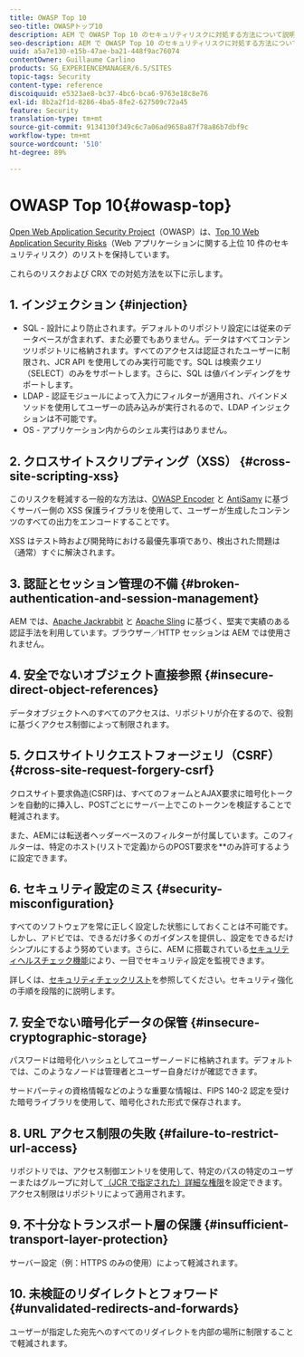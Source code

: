```yaml
---
title: OWASP Top 10
seo-title: OWASPトップ10
description: AEM で OWASP Top 10 のセキュリティリスクに対処する方法について説明します。
seo-description: AEM で OWASP Top 10 のセキュリティリスクに対処する方法について説明します。
uuid: a5a7e130-e15b-47ae-ba21-448f9ac76074
contentOwner: Guillaume Carlino
products: SG_EXPERIENCEMANAGER/6.5/SITES
topic-tags: Security
content-type: reference
discoiquuid: e5323ae8-bc37-4bc6-bca6-9763e18c8e76
exl-id: 8b2a2f1d-8286-4ba5-8fe2-627509c72a45
feature: Security
translation-type: tm+mt
source-git-commit: 9134130f349c6c7a06ad9658a87f78a86b7dbf9c
workflow-type: tm+mt
source-wordcount: '510'
ht-degree: 89%

---
```


# OWASP Top 10{#owasp-top}

[Open Web Application Security Project](https://www.owasp.org)（OWASP）は、[Top 10 Web Application Security Risks](https://www.owasp.org/index.php/OWASP_Top_Ten_Project)（Web アプリケーションに関する上位 10 件のセキュリティリスク）のリストを保持しています。

これらのリスクおよび CRX での対処方法を以下に示します。

## 1. インジェクション  {#injection}

* SQL - 設計により防止されます。デフォルトのリポジトリ設定には従来のデータベースが含まれず、また必要でもありません。データはすべてコンテンツリポジトリに格納されます。すべてのアクセスは認証されたユーザーに制限され、JCR API を使用してのみ実行可能です。SQL は検索クエリ（SELECT）のみをサポートします。さらに、SQL は値バインディングをサポートします。
* LDAP - 認証モジュールによって入力にフィルターが適用され、バインドメソッドを使用してユーザーの読み込みが実行されるので、LDAP インジェクションは不可能です。
* OS - アプリケーション内からのシェル実行はありません。

## 2. クロスサイトスクリプティング（XSS）  {#cross-site-scripting-xss}

このリスクを軽減する一般的な方法は、[OWASP Encoder](https://www.owasp.org/index.php/OWASP_Java_Encoder_Project) と [AntiSamy](https://www.owasp.org/index.php/Category:OWASP_AntiSamy_Project) に基づくサーバー側の XSS 保護ライブラリを使用して、ユーザーが生成したコンテンツのすべての出力をエンコードすることです。

XSS はテスト時および開発時における最優先事項であり、検出された問題は（通常）すぐに解決されます。

## 3. 認証とセッション管理の不備 {#broken-authentication-and-session-management}

AEM では、[Apache Jackrabbit](https://jackrabbit.apache.org/) と [Apache Sling](https://sling.apache.org/) に基づく、堅実で実績のある認証手法を利用しています。ブラウザー／HTTP セッションは AEM では使用されません。

## 4. 安全でないオブジェクト直接参照 {#insecure-direct-object-references}

データオブジェクトへのすべてのアクセスは、リポジトリが介在するので、役割に基づくアクセス制御によって制限されます。

## 5. クロスサイトリクエストフォージェリ（CSRF）  {#cross-site-request-forgery-csrf}

クロスサイト要求偽造(CSRF)は、すべてのフォームとAJAX要求に暗号化トークンを自動的に挿入し、POSTごとにサーバー上でこのトークンを検証することで軽減されます。

また、AEMには転送者ヘッダーベースのフィルターが付属しています。このフィルターは、特定のホスト(リストで定義)からのPOST要求を&#x200B;**&#x200B;のみ許可するように設定できます。

## 6. セキュリティ設定のミス {#security-misconfiguration}

すべてのソフトウェアを常に正しく設定した状態にしておくことは不可能です。しかし、アドビでは、できるだけ多くのガイダンスを提供し、設定をできるだけシンプルにするよう努めています。さらに、AEM に搭載されている[セキュリティヘルスチェック機能](/help/sites-administering/operations-dashboard.md)により、一目でセキュリティ設定を監視できます。

詳しくは、[セキュリティチェックリスト](/help/sites-administering/security-checklist.md)を参照してください。セキュリティ強化の手順を段階的に説明します。

## 7. 安全でない暗号化データの保管 {#insecure-cryptographic-storage}

パスワードは暗号化ハッシュとしてユーザーノードに格納されます。デフォルトでは、このようなノードは管理者とユーザー自身だけが確認できます。

サードパーティの資格情報などのような重要な情報は、FIPS 140-2 認定を受けた暗号ライブラリを使用して、暗号化された形式で保存されます。

## 8. URL アクセス制限の失敗  {#failure-to-restrict-url-access}

リポジトリでは、アクセス制御エントリを使用して、特定のパスの特定のユーザーまたはグループに対して[（JCR で指定された）詳細な権限](https://docs.adobe.com/content/docs/en/spec/jcr/2.0/16_Access_Control_Management.html)を設定できます。アクセス制限はリポジトリによって適用されます。

## 9. 不十分なトランスポート層の保護 {#insufficient-transport-layer-protection}

サーバー設定（例：HTTPS のみの使用）によって軽減されます。

## 10. 未検証のリダイレクトとフォワード {#unvalidated-redirects-and-forwards}

ユーザーが指定した宛先へのすべてのリダイレクトを内部の場所に制限することで軽減されます。
